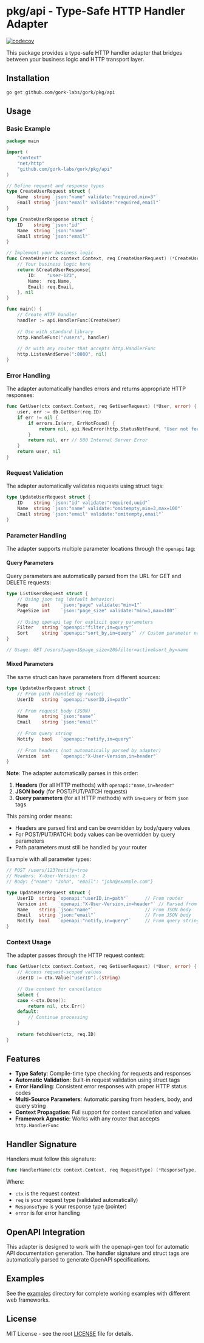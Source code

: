 # pkg/api - Type-Safe HTTP Handler Adapter

[![codecov](https://codecov.io/gh/gork-labs/gork/branch/main/graph/badge.svg?flag=pkg%2Fapi)](https://codecov.io/gh/gork-labs/gork/tree/main/pkg/api)

This package provides a type-safe HTTP handler adapter that bridges between your business logic and HTTP transport layer.

## Installation

```bash
go get github.com/gork-labs/gork/pkg/api
```

## Usage

### Basic Example

```go
package main

import (
    "context"
    "net/http"
    "github.com/gork-labs/gork/pkg/api"
)

// Define request and response types
type CreateUserRequest struct {
    Name  string `json:"name" validate:"required,min=3"`
    Email string `json:"email" validate:"required,email"`
}

type CreateUserResponse struct {
    ID    string `json:"id"`
    Name  string `json:"name"`
    Email string `json:"email"`
}

// Implement your business logic
func CreateUser(ctx context.Context, req CreateUserRequest) (*CreateUserResponse, error) {
    // Your business logic here
    return &CreateUserResponse{
        ID:    "user-123",
        Name:  req.Name,
        Email: req.Email,
    }, nil
}

func main() {
    // Create HTTP handler
    handler := api.HandlerFunc(CreateUser)
    
    // Use with standard library
    http.HandleFunc("/users", handler)
    
    // Or with any router that accepts http.HandlerFunc
    http.ListenAndServe(":8080", nil)
}
```

### Error Handling

The adapter automatically handles errors and returns appropriate HTTP responses:

```go
func GetUser(ctx context.Context, req GetUserRequest) (*User, error) {
    user, err := db.GetUser(req.ID)
    if err != nil {
        if errors.Is(err, ErrNotFound) {
            return nil, api.NewError(http.StatusNotFound, "User not found")
        }
        return nil, err // 500 Internal Server Error
    }
    return user, nil
}
```

### Request Validation

The adapter automatically validates requests using struct tags:

```go
type UpdateUserRequest struct {
    ID    string `json:"id" validate:"required,uuid"`
    Name  string `json:"name" validate:"omitempty,min=3,max=100"`
    Email string `json:"email" validate:"omitempty,email"`
}
```

### Parameter Handling

The adapter supports multiple parameter locations through the `openapi` tag:

#### Query Parameters

Query parameters are automatically parsed from the URL for GET and DELETE requests:

```go
type ListUsersRequest struct {
    // Using json tag (default behavior)
    Page     int    `json:"page" validate:"min=1"`
    PageSize int    `json:"page_size" validate:"min=1,max=100"`
    
    // Using openapi tag for explicit query parameters
    Filter   string `openapi:"filter,in=query"`
    Sort     string `openapi:"sort_by,in=query"` // Custom parameter name
}

// Usage: GET /users?page=1&page_size=20&filter=active&sort_by=name
```

#### Mixed Parameters

The same struct can have parameters from different sources:

```go
type UpdateUserRequest struct {
    // From path (handled by router)
    UserID   string `openapi:"userID,in=path"`
    
    // From request body (JSON)
    Name     string `json:"name"`
    Email    string `json:"email"`
    
    // From query string
    Notify   bool   `openapi:"notify,in=query"`
    
    // From headers (not automatically parsed by adapter)
    Version  int    `openapi:"X-User-Version,in=header"`
}
```

**Note**: The adapter automatically parses in this order:
1. **Headers** (for all HTTP methods) with `openapi:"name,in=header"`
2. **JSON body** (for POST/PUT/PATCH requests)
3. **Query parameters** (for all HTTP methods) with `in=query` or from `json` tags

This parsing order means:
- Headers are parsed first and can be overridden by body/query values
- For POST/PUT/PATCH: body values can be overridden by query parameters
- Path parameters must still be handled by your router

Example with all parameter types:
```go
// POST /users/123?notify=true
// Headers: X-User-Version: 2
// Body: {"name": "John", "email": "john@example.com"}

type UpdateUserRequest struct {
    UserID  string `openapi:"userID,in=path"`      // From router
    Version int    `openapi:"X-User-Version,in=header"` // Parsed from headers
    Name    string `json:"name"`                   // From JSON body
    Email   string `json:"email"`                  // From JSON body  
    Notify  bool   `openapi:"notify,in=query"`     // From query string
}
```

### Context Usage

The adapter passes through the HTTP request context:

```go
func GetUser(ctx context.Context, req GetUserRequest) (*User, error) {
    // Access request-scoped values
    userID := ctx.Value("userID").(string)
    
    // Use context for cancellation
    select {
    case <-ctx.Done():
        return nil, ctx.Err()
    default:
        // Continue processing
    }
    
    return fetchUser(ctx, req.ID)
}
```

## Features

- **Type Safety**: Compile-time type checking for requests and responses
- **Automatic Validation**: Built-in request validation using struct tags
- **Error Handling**: Consistent error responses with proper HTTP status codes
- **Multi-Source Parameters**: Automatic parsing from headers, body, and query string
- **Context Propagation**: Full support for context cancellation and values
- **Framework Agnostic**: Works with any router that accepts `http.HandlerFunc`

## Handler Signature

Handlers must follow this signature:

```go
func HandlerName(ctx context.Context, req RequestType) (*ResponseType, error)
```

Where:
- `ctx` is the request context
- `req` is your request type (validated automatically)
- `ResponseType` is your response type (pointer)
- `error` is for error handling

## OpenAPI Integration

This adapter is designed to work with the openapi-gen tool for automatic API documentation generation. The handler signature and struct tags are automatically parsed to generate OpenAPI specifications.

## Examples

See the [examples](../../examples/) directory for complete working examples with different web frameworks.

## License

MIT License - see the root [LICENSE](../../LICENSE) file for details.